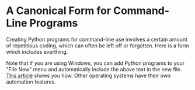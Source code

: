 A Canonical Form for Command-Line Programs
==========================================

Creating Python programs for command-line use involves a certain amount
of repetitious coding, which can often be left off or forgotten. Here is
a form which includes everthing.

Note that if you are using Windows, you can add Python programs to your
"File New" menu and automatically include the above text in the new
file. [This
article](http://articles.techrepublic.com.com/5100-10878_11-5034852.html)
shows you how. Other operating systems have their own automation
features.
